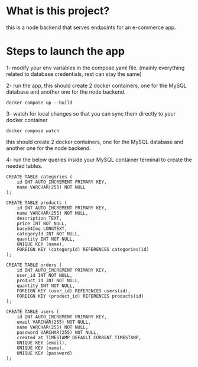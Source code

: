 # What is this project?

this is a node backend that serves endpoints for an e-commerce app.

# Steps to launch the app

1- modify your env variables in the compose.yaml file. (mainly everything related to database credentials, rest can stay the same)


2- run the app, this should create 2 docker containers, one for the MySQL database and another one for the node backend.

```
docker compose up --build
```


3- watch for local changes so that you can sync them directly to your docker container

``` 
docker compose watch
```


this should create 2 docker containers, one for the MySQL database and another one for the node backend.



4- run the below queries inside your MySQL container terminal to create the needed tables.

```
CREATE TABLE categories (
    id INT AUTO_INCREMENT PRIMARY KEY,
    name VARCHAR(255) NOT NULL
);

CREATE TABLE products (
    id INT AUTO_INCREMENT PRIMARY KEY,
    name VARCHAR(255) NOT NULL,
    description TEXT,
    price INT NOT NULL,
    base64Img LONGTEXT,
    categoryId INT NOT NULL,
    quantity INT NOT NULL,
    UNIQUE KEY (name),
    FOREIGN KEY (categoryId) REFERENCES categories(id)
);

CREATE TABLE orders (
    id INT AUTO_INCREMENT PRIMARY KEY,
    user_id INT NOT NULL,
    product_id INT NOT NULL,
    quantity INT NOT NULL,
    FOREIGN KEY (user_id) REFERENCES users(id),
    FOREIGN KEY (product_id) REFERENCES products(id)
);

CREATE TABLE users (
    id INT AUTO_INCREMENT PRIMARY KEY,
    email VARCHAR(255) NOT NULL,
    name VARCHAR(255) NOT NULL,
    password VARCHAR(255) NOT NULL,
    created_at TIMESTAMP DEFAULT CURRENT_TIMESTAMP,
    UNIQUE KEY (email),
    UNIQUE KEY (name),
    UNIQUE KEY (password)
);

```